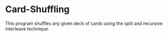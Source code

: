 # Card-Shuffling
This program shuffles any given deck of cards using the split and recursive interleave technique.
